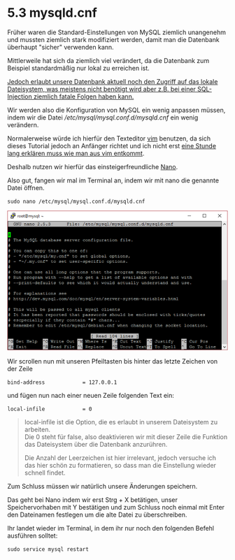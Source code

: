 # 5.3 mysqld.cnf

Früher waren die Standard-Einstellungen von MySQL ziemlich unangenehm und mussten ziemlich stark modifiziert werden, damit man die Datenbank überhaupt "sicher" verwenden kann.

Mittlerweile hat sich da ziemlich viel verändert, da die Datenbank zum Beispiel standardmäßig nur lokal zu erreichen ist.

[Jedoch erlaubt unsere Datenbank aktuell noch den Zugriff auf das lokale Dateisystem, was meistens nicht benötigt wird aber z.B. bei einer SQL-Injection ziemlich fatale Folgen haben kann.](https://blog.tarq.io/insecure-defaults-exploiting-load-data-local-infile/)

Wir werden also die Konfiguration von MySQL ein wenig anpassen müssen, indem wir die Datei _/etc/mysql/mysql.conf.d/mysqld.cnf_ ein wenig verändern.

Normalerweise würde ich hierfür den Texteditor [vim](https://wiki.ubuntuusers.de/VIM/) benutzen, da sich dieses Tutorial jedoch an Anfänger richtet und ich nicht erst [eine Stunde lang erklären muss wie man aus vim entkommt](https://twitter.com/iamdevloper/status/435555976687923200?lang=de).

Deshalb nutzen wir hierfür das einsteigerfreundliche [Nano](https://wiki.ubuntuusers.de/Nano/).

Also gut, fangen wir mal im Terminal an, indem wir mit nano die genannte Datei öffnen.

```
sudo nano /etc/mysql/mysql.conf.d/mysqld.cnf
```

![](/assets/sql-config-1.png)

Wir scrollen nun mit unseren Pfeiltasten bis hinter das letzte Zeichen von der Zeile

```
bind-address            = 127.0.0.1
```

und fügen nun nach einer neuen Zeile folgenden Text ein:

```
local-infile            = 0
```

> local-infile ist die Option, die es erlaubt in unserem Dateisystem zu arbeiten.  
> Die 0 steht für false, also deaktivieren wir mit dieser Zeile die Funktion das Dateisystem über die Datenbank anzurühren.
>
> Die Anzahl der Leerzeichen ist hier irrelevant, jedoch versuche ich das hier schön zu formatieren, so dass man die Einstellung wieder schnell findet.

Zum Schluss müssen wir natürlich unsere Änderungen speichern.

Das geht bei Nano indem wir erst Strg + X betätigen, unser Speichervorhaben mit Y bestätigen und zum Schluss noch einmal mit Enter den Dateinamen festlegen um die alte Datei zu überschreiben.

Ihr landet wieder im Terminal, in dem ihr nur noch den folgenden Befehl ausführen solltet:

```
sudo service mysql restart
```



